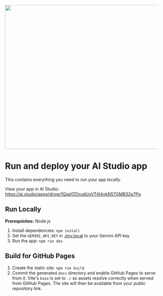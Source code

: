 <div align="center">
<img width="1200" height="475" alt="GHBanner" src="https://github.com/user-attachments/assets/0aa67016-6eaf-458a-adb2-6e31a0763ed6" />
</div>

# Run and deploy your AI Studio app

This contains everything you need to run your app locally.

View your app in AI Studio: https://ai.studio/apps/drive/1QiaijfZOrudUoVT4I4vkN57GMB32e7Pa

## Run Locally

**Prerequisites:**  Node.js


1. Install dependencies:
   `npm install`
2. Set the `GEMINI_API_KEY` in [.env.local](.env.local) to your Gemini API key
3. Run the app:
   `npm run dev`

## Build for GitHub Pages

1. Create the static site:
   `npm run build`
2. Commit the generated `docs` directory and enable GitHub Pages to serve from it. Vite's `base` is set to `./` so assets resolve correctly when served from GitHub Pages. The site will then be available from your public repository link.
